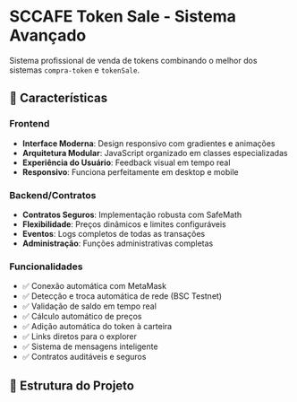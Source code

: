 # SCCAFE Token Sale - Sistema Avançado

Sistema profissional de venda de tokens combinando o melhor dos sistemas `compra-token` e `tokenSale`.

## 🚀 Características

### Frontend
- **Interface Moderna**: Design responsivo com gradientes e animações
- **Arquitetura Modular**: JavaScript organizado em classes especializadas
- **Experiência do Usuário**: Feedback visual em tempo real
- **Responsivo**: Funciona perfeitamente em desktop e mobile

### Backend/Contratos
- **Contratos Seguros**: Implementação robusta com SafeMath
- **Flexibilidade**: Preços dinâmicos e limites configuráveis
- **Eventos**: Logs completos de todas as transações
- **Administração**: Funções administrativas completas

### Funcionalidades
- ✅ Conexão automática com MetaMask
- ✅ Detecção e troca automática de rede (BSC Testnet)
- ✅ Validação de saldo em tempo real
- ✅ Cálculo automático de preços
- ✅ Adição automática do token à carteira
- ✅ Links diretos para o explorer
- ✅ Sistema de mensagens inteligente
- ✅ Contratos auditáveis e seguros

## 📁 Estrutura do Projeto